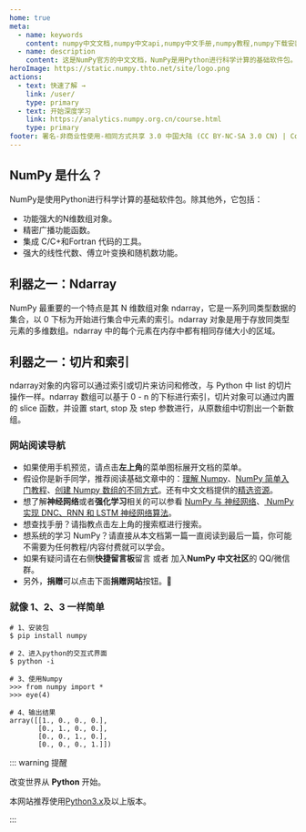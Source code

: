 ```yaml
---
home: true
meta:
  - name: keywords
    content: numpy中文文档,numpy中文api,numpy中文手册,numpy教程,numpy下载安装,numpy
  - name: description
    content: 这是NumPy官方的中文文档，NumPy是用Python进行科学计算的基础软件包。
heroImage: https://static.numpy.thto.net/site/logo.png
actions:
  - text: 快速了解 →
    link: /user/
    type: primary
  - text: 开始深度学习
    link: https://analytics.numpy.org.cn/course.html
    type: primary
footer: 署名-非商业性使用-相同方式共享 3.0 中国大陆 (CC BY-NC-SA 3.0 CN) | Copyright © 2019-present Zhi Bing
---
```


<div class="features">
  <div class="feature">
    <h2>NumPy 是什么？</h2>
    <p>
      NumPy是使用Python进行科学计算的基础软件包。除其他外，它包括：
    </p>
    <ul>
      <li>
        功能强大的N维数组对象。
      </li>
      <li>
        精密广播功能函数。
      </li>
      <li>
        集成 C/C+和Fortran 代码的工具。
      </li>
      <li>
        强大的线性代数、傅立叶变换和随机数功能。
      </li>
    </ul>
  </div>
  <div class="feature">
    <h2>利器之一：Ndarray</h2>
    <p>NumPy 最重要的一个特点是其 N 维数组对象 ndarray，它是一系列同类型数据的集合，以 0 下标为开始进行集合中元素的索引。ndarray 对象是用于存放同类型元素的多维数组。ndarray 中的每个元素在内存中都有相同存储大小的区域。</p>
  </div>
  <div class="feature">
    <h2>利器之一：切片和索引</h2>
    <p>ndarray对象的内容可以通过索引或切片来访问和修改，与 Python 中 list 的切片操作一样。ndarray 数组可以基于 0 - n 的下标进行索引，切片对象可以通过内置的 slice 函数，并设置 start, stop 及 step 参数进行，从原数组中切割出一个新数组。</p>
  </div>
</div>

### 网站阅读导航

- 如果使用手机预览，请点击**左上角**的菜单图标展开文档的菜单。
- 假设你是新手同学，推荐阅读基础文章中的：[理解 Numpy](/article/basics/understanding_numpy.html)、[NumPy 简单入门教程](/article/basics/an_introduction_to_scientific_python_numpy.html)、[创建 Numpy 数组的不同方式](/article/basics/different_ways_create_numpy_arrays.html)。还有中文文档提供的[精选资源](/awesome/)。
- 想了解**神经网络**或者**强化学习**相关的可以参看 [NumPy 与 神经网络](/article/advanced/numpy_kmeans.html)、[ NumPy 实现 DNC、RNN 和 LSTM 神经网络算法](/article/advanced/dnc_rnn_lstm.html)。
- 想查找手册？请指教点击左上角的搜索框进行搜索。
- 想系统的学习 NumPy？请直接从本文档第一篇一直阅读到最后一篇，你可能不需要为任何教程/内容付费就可以学会。
- 如果有疑问请在右侧**快捷留言板**留言 或者 加入**NumPy 中文社区**的 QQ/微信群。
- 另外，**捐赠**可以点击下面**捐赠网站**按钮。🙏

### 就像 1、2、3 一样简单

```bash:no-line-numbers
# 1、安装包
$ pip install numpy

# 2、进入python的交互式界面
$ python -i

# 3、使用Numpy
>>> from numpy import *
>>> eye(4)

# 4、输出结果
array([[1., 0., 0., 0.],
       [0., 1., 0., 0.],
       [0., 0., 1., 0.],
       [0., 0., 0., 1.]])
```

::: warning 提醒

改变世界从 **Python** 开始。

本网站推荐使用[Python3.x](https://www.python.org/downloads/)及以上版本。

:::

<ahome-article></ahome-article>

<ahome-nav></ahome-nav>

<ahome-footer></ahome-footer>
